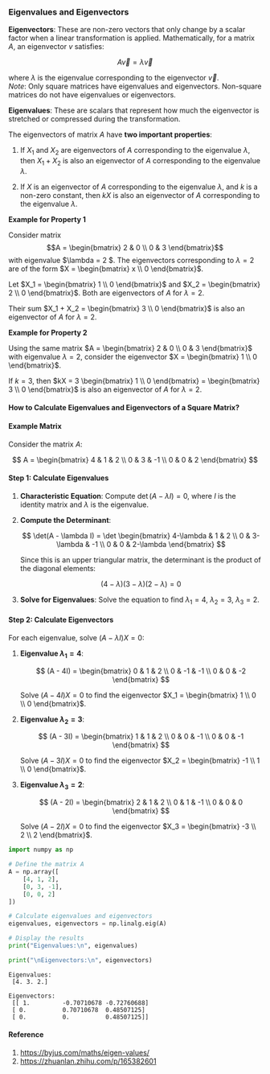 ### Eigenvalues and Eigenvectors

**Eigenvectors**: These are non-zero vectors that only change by a scalar factor when a linear transformation is applied. Mathematically, for a matrix $A$, an eigenvector $v$ satisfies:

$$
A\vec{v}=\lambda\vec{v}
$$

where $\lambda$ is the eigenvalue corresponding to the eigenvector $\vec{v}$.  
*Note*: Only square matrices have eigenvalues and eigenvectors. Non-square matrices do not have eigenvalues or eigenvectors.


**Eigenvalues**: These are scalars that represent how much the eigenvector is stretched or compressed during the transformation.

The eigenvectors of matrix $A$ have **two important properties**:

1. If $X_1$ and $X_2$ are eigenvectors of $A$ corresponding to the eigenvalue $\lambda$, then $X_1 + X_2$ is also an eigenvector of $A$ corresponding to the eigenvalue $\lambda$.


2. If $X$ is an eigenvector of $A$ corresponding to the eigenvalue $\lambda$, and $k$ is a non-zero constant, then $kX$ is also an eigenvector of $A$ corresponding to the eigenvalue $\lambda$.

**Example for Property 1**

Consider matrix   
$$A = \begin{bmatrix} 2 & 0 \\ 0 & 3 \end{bmatrix}$$ 
with eigenvalue $\lambda = 2 $. The eigenvectors corresponding to $\lambda = 2$ are of the form $X = \begin{bmatrix} x \\ 0 \end{bmatrix}$.

Let $X_1 = \begin{bmatrix} 1 \\ 0 \end{bmatrix}$ and $X_2 = \begin{bmatrix} 2 \\ 0 \end{bmatrix}$. Both are eigenvectors of $A$ for $\lambda = 2$.

Their sum $X_1 + X_2 = \begin{bmatrix} 3 \\ 0 \end{bmatrix}$ is also an eigenvector of $A$ for $\lambda = 2$.

**Example for Property 2**

Using the same matrix $A = \begin{bmatrix} 2 & 0 \\ 0 & 3 \end{bmatrix}$ with eigenvalue $\lambda = 2$, consider the eigenvector $X = \begin{bmatrix} 1 \\ 0 \end{bmatrix}$.

If $k = 3$, then $kX = 3 \begin{bmatrix} 1 \\ 0 \end{bmatrix} = \begin{bmatrix} 3 \\ 0 \end{bmatrix}$ is also an eigenvector of $A$ for $\lambda = 2$.

#### How to Calculate Eigenvalues and Eigenvectors of a Square Matrix?


#### Example Matrix

Consider the matrix $A$:

$$ 
A = \begin{bmatrix} 
4 & 1 & 2 \\ 
0 & 3 & -1 \\ 
0 & 0 & 2 
\end{bmatrix} 
$$

#### Step 1: Calculate Eigenvalues

1. **Characteristic Equation**: Compute $\det(A - \lambda I) = 0$, where $I$ is the identity matrix and $\lambda$ is the eigenvalue.

2. **Compute the Determinant**:

   $$
   \det(A - \lambda I) = \det \begin{bmatrix} 
   4-\lambda & 1 & 2 \\ 
   0 & 3-\lambda & -1 \\ 
   0 & 0 & 2-\lambda 
   \end{bmatrix} 
   $$

   Since this is an upper triangular matrix, the determinant is the product of the diagonal elements:

   $$
   (4-\lambda)(3-\lambda)(2-\lambda) = 0
   $$

3. **Solve for Eigenvalues**: Solve the equation to find $\lambda_1 = 4$, $\lambda_2 = 3$, $\lambda_3 = 2$.

#### Step 2: Calculate Eigenvectors

For each eigenvalue, solve $(A - \lambda I)X = 0$:

1. **Eigenvalue $\lambda_1 = 4$**:

   $$
   (A - 4I) = \begin{bmatrix} 
   0 & 1 & 2 \\ 
   0 & -1 & -1 \\ 
   0 & 0 & -2 
   \end{bmatrix} 
   $$

   Solve $(A - 4I)X = 0$ to find the eigenvector $X_1 = \begin{bmatrix} 1 \\ 0 \\ 0 \end{bmatrix}$.

2. **Eigenvalue $\lambda_2 = 3$**:

   $$
   (A - 3I) = \begin{bmatrix} 
   1 & 1 & 2 \\ 
   0 & 0 & -1 \\ 
   0 & 0 & -1 
   \end{bmatrix} 
   $$

   Solve $(A - 3I)X = 0$ to find the eigenvector $X_2 = \begin{bmatrix} -1 \\ 1 \\ 0 \end{bmatrix}$.

3. **Eigenvalue $\lambda_3 = 2$**:

   $$
   (A - 2I) = \begin{bmatrix} 
   2 & 1 & 2 \\ 
   0 & 1 & -1 \\ 
   0 & 0 & 0 
   \end{bmatrix} 
   $$

   Solve $(A - 2I)X = 0$ to find the eigenvector $X_3 = \begin{bmatrix} -3 \\ 2 \\ 2 \end{bmatrix}$.


```python
import numpy as np

# Define the matrix A
A = np.array([
    [4, 1, 2],
    [0, 3, -1],
    [0, 0, 2]
])

# Calculate eigenvalues and eigenvectors
eigenvalues, eigenvectors = np.linalg.eig(A)

# Display the results
print("Eigenvalues:\n", eigenvalues)

print("\nEigenvectors:\n", eigenvectors)
```

    Eigenvalues:
     [4. 3. 2.]
    
    Eigenvectors:
     [[ 1.         -0.70710678 -0.72760688]
     [ 0.          0.70710678  0.48507125]
     [ 0.          0.          0.48507125]]
    

#### Reference
1. https://byjus.com/maths/eigen-values/
2. https://zhuanlan.zhihu.com/p/165382601

